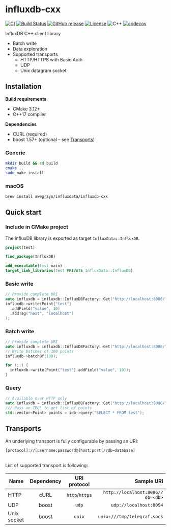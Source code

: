# influxdb-cxx

[![CI](https://github.com/offa/influxdb-cxx/workflows/ci/badge.svg)](https://github.com/offa/influxdb-cxx/actions)
[![Build Status](https://travis-ci.com/offa/influxdb-cxx.svg?branch=master)](https://travis-ci.com/offa/influxdb-cxx)
[![GitHub release](https://img.shields.io/github/release/offa/influxdb-cxx.svg)](https://github.com/offa/influxdb-cxx/releases)
[![License](https://img.shields.io/badge/license-MIT-yellow.svg)](LICENSE)
![C++](https://img.shields.io/badge/c++-17-green.svg)
[![codecov](https://codecov.io/gh/offa/influxdb-cxx/branch/master/graph/badge.svg)](https://codecov.io/gh/offa/influxdb-cxx)


InfluxDB C++ client library
 - Batch write
 - Data exploration
 - Supported transports
   - HTTP/HTTPS with Basic Auth
   - UDP
   - Unix datagram socket


## Installation

 __Build requirements__
 - CMake 3.12+
 - C++17 compiler

__Dependencies__
 - CURL (required)
 - boost 1.57+ (optional – see [Transports](#transports))

### Generic
 ```bash
mkdir build && cd build
cmake ..
sudo make install
 ```

### macOS
```bash
brew install awegrzyn/influxdata/influxdb-cxx
```

## Quick start

### Include in CMake project

The InfluxDB library is exported as target `InfluxData::InfluxDB`.

```cmake
project(test)

find_package(InfluxDB)

add_executable(test main)
target_link_libraries(test PRIVATE InfluxData::InfluxDB)
```

### Basic write

```cpp
// Provide complete URI
auto influxdb = influxdb::InfluxDBFactory::Get("http://localhost:8086/?db=test");
influxdb->write(Point{"test"}
  .addField("value", 10)
  .addTag("host", "localhost")
);
```

### Batch write

```cpp
// Provide complete URI
auto influxdb = influxdb::InfluxDBFactory::Get("http://localhost:8086/?db=test");
// Write batches of 100 points
influxdb->batchOf(100);

for (;;) {
  influxdb->write(Point{"test"}.addField("value", 10));
}
```

### Query

```cpp
// Available over HTTP only
auto influxdb = influxdb::InfluxDBFactory::Get("http://localhost:8086/?db=test");
/// Pass an IFQL to get list of points
std::vector<Point> points = idb->query("SELECT * FROM test");
```

## Transports

An underlying transport is fully configurable by passing an URI:
```
[protocol]://[username:password@]host:port[/?db=database]
```
<br>
List of supported transport is following:

| Name        | Dependency  | URI protocol   | Sample URI                            |
| ----------- |:-----------:|:--------------:| -------------------------------------:|
| HTTP        | cURL        | `http`/`https` | `http://localhost:8086/?db=<db>`      |
| UDP         | boost       | `udp`          | `udp://localhost:8094`                |
| Unix socket | boost       | `unix`         | `unix:///tmp/telegraf.sock`           |
